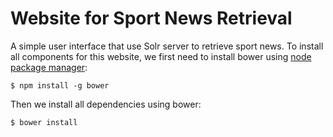 # Website for Sport News Retrieval

A simple user interface that use Solr server to retrieve sport news. To install all components for this website, we first need to install bower using [node package manager](https://www.npmjs.com/):

```Shell
$ npm install -g bower
```

Then we install all dependencies using bower:

```Shell
$ bower install
```
